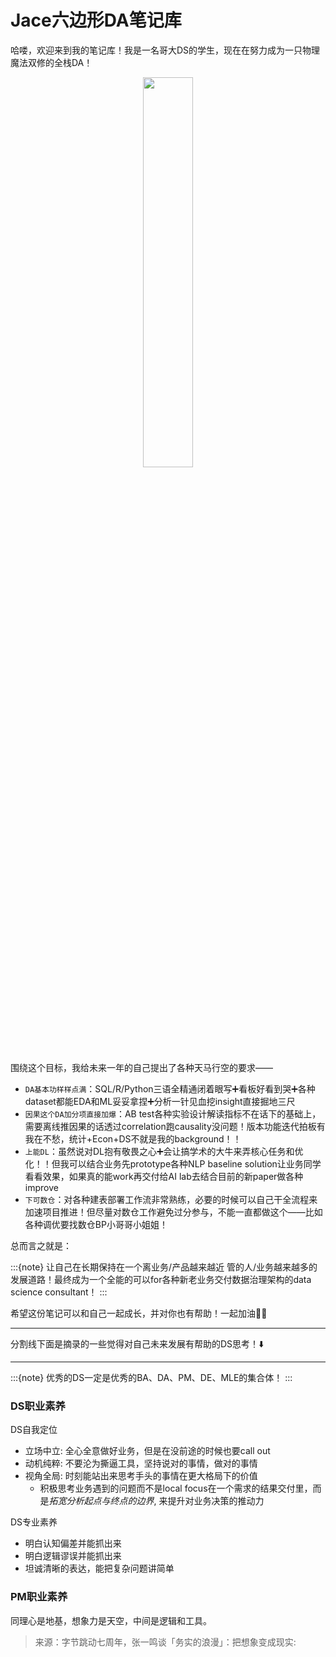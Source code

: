 # Jace六边形DA笔记库


哈喽，欢迎来到我的笔记库！我是一名哥大DS的学生，现在在努力成为一只物理魔法双修的全栈DA！

<center><img src="https://cdn.mathpix.com/snip/images/xNWgOsmBVBmEF-_XOMDOj9YBO4QD4uqSFGyLYWJnsow.original.fullsize.png" width="40%"/></center>

围绕这个目标，我给未来一年的自己提出了各种天马行空的要求——
- `DA基本功样样点满`：SQL/R/Python三语全精通闭着眼写➕看板好看到哭➕各种dataset都能EDA和ML妥妥拿捏➕分析一针见血挖insight直接掘地三尺
- `因果这个DA加分项直接加爆`：AB test各种实验设计解读指标不在话下的基础上，需要离线推因果的话透过correlation跑causality没问题！版本功能迭代拍板有我在不愁，统计+Econ+DS不就是我的background！！
- `上能DL`：虽然说对DL抱有敬畏之心➕会让搞学术的大牛来弄核心任务和优化！！但我可以结合业务先prototype各种NLP baseline solution让业务同学看看效果，如果真的能work再交付给AI lab去结合目前的新paper做各种improve
- `下可数仓`：对各种建表部署工作流非常熟练，必要的时候可以自己干全流程来加速项目推进！但尽量对数仓工作避免过分参与，不能一直都做这个——比如各种调优要找数仓BP小哥哥小姐姐！

总而言之就是：

:::{note}
让自己在长期保持在一个离业务/产品越来越近 管的人/业务越来越多的发展道路！最终成为一个全能的可以for各种新老业务交付数据治理架构的data science consultant！
:::



希望这份笔记可以和自己一起成长，并对你也有帮助！一起加油💪💪

---

分割线下面是摘录的一些觉得对自己未来发展有帮助的DS思考！⬇️

---

:::{note}
优秀的DS一定是优秀的BA、DA、PM、DE、MLE的集合体！
:::

### DS职业素养

DS自我定位
- 立场中立: 全心全意做好业务，但是在没前途的时候也要call out
- 动机纯粹: 不要沦为撕逼工具，坚持说对的事情，做对的事情
- 视角全局: 时刻能站出来思考手头的事情在更大格局下的价值
    - 积极思考业务遇到的问题而不是local focus在一个需求的结果交付里，而是*拓宽分析起点与终点的边界*, 来提升对业务决策的推动力

DS专业素养
- 明白认知偏差并能抓出来
- 明白逻辑谬误并能抓出来
- 坦诚清晰的表达，能把复杂问题讲简单

### PM职业素养

同理心是地基，想象力是天空，中间是逻辑和工具。
> 来源：字节跳动七周年，张一鸣谈「务实的浪漫」：把想象变成现实:
